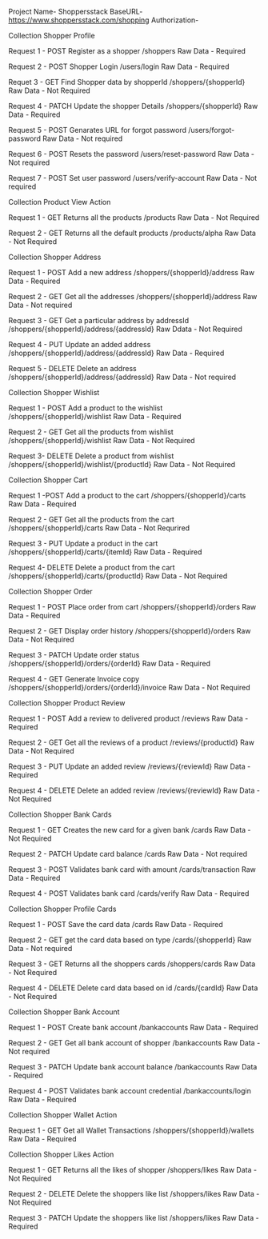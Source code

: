 Project Name- Shoppersstack
BaseURL- https://www.shoppersstack.com/shopping
Authorization-

Collection Shopper Profile

Request 1 - POST Register as a shopper /shoppers
  Raw Data - Required

  
Request 2 - POST Shopper Login /users/login
  Raw Data - Required

Requet 3 - GET Find Shopper data by shopperId /shoppers/{shopperId}
  Raw Data - Not Required
  
Request 4 -  PATCH Update the shopper Details /shoppers/{shopperId}
  Raw Data - Required

Request 5 - POST Genarates URL for forgot password /users/forgot-password
   Raw Data - Not required
     
Request 6 - POST Resets the password /users/reset-password
  Raw Data - Not required
  
Request 7 - POST Set user password /users/verify-account
  Raw Data - Not required

Collection Product View Action

Request 1 - GET Returns all the products /products
  Raw Data - Not Required

Request 2 - GET Returns all the default products /products/alpha
  Raw Data - Not Required

Collection Shopper Address

Request 1 - POST Add a new address /shoppers/{shopperId}/address
   Raw Data - Required
  
Request 2 - GET Get all the addresses /shoppers/{shopperId}/address
  Raw Data - Not required
   
Request 3 - GET Get a particular address by addressId /shoppers/{shopperId}/address/{addressId}
  Raw Ddata - Not Required
  
Request 4 - PUT Update an added address /shoppers/{shopperId}/address/{addressId}
  Raw Data - Required
  
Request 5 - DELETE Delete an address /shoppers/{shopperId}/address/{addressId}
  Raw Data - Not required

Collection Shopper Wishlist

Request 1 - POST Add a product to the wishlist /shoppers/{shopperId}/wishlist
  Raw Data - Required
  
Request 2 -  GET Get all the products from wishlist /shoppers/{shopperId}/wishlist
  Raw Data - Not Required

Request 3- DELETE Delete a product from wishlist /shoppers/{shopperId}/wishlist/{productId}
  Raw Data - Not Required
  
Collection Shopper Cart

Request 1 -POST Add a product to the cart /shoppers/{shopperId}/carts
Raw Data - Required

Request 2 -  GET Get all the products from the cart /shoppers/{shopperId}/carts
  Raw Data - Not Requrired

Request 3 - PUT Update a product in the cart /shoppers/{shopperId}/carts/{itemId}
  Raw Data - Required
  
Request 4- DELETE Delete a product from the cart /shoppers/{shopperId}/carts/{productId}
  Raw Data - Not Required

Collection Shopper Order

Request 1 - POST Place order from cart /shoppers/{shopperId}/orders
  Raw Data - Required
  
Request 2 - GET Display order history /shoppers/{shopperId}/orders
  Raw Data - Not Required

Request 3 - PATCH Update order status /shoppers/{shopperId}/orders/{orderId}
  Raw Data - Required
  
Request 4 - GET Generate Invoice copy /shoppers/{shopperId}/orders/{orderId}/invoice
  Raw Data - Not Required
  
Collection Shopper Product Review

Request 1 - POST Add a review to delivered product /reviews
  Raw Data - Required

Request 2 - GET Get all the reviews of a product  /reviews/{productId}
  Raw Data - Not Required

Request 3 - PUT Update an added review /reviews/{reviewId}
  Raw Data - Required
  
Request 4 - DELETE Delete an added review /reviews/{reviewId}
  Raw Data - Not Required
  
Collection Shopper Bank Cards

Request 1 - GET Creates the new card for a given bank /cards
  Raw Data - Not Required
  
Request 2 - PATCH Update card balance /cards
  Raw Data - Not required
  
Request 3 - POST Validates bank card with amount /cards/transaction
 Raw Data - Required
 
Request 4 - POST Validates bank card /cards/verify
  Raw Data - Required
  
Collection Shopper Profile Cards

Request 1 - POST Save the card data /cards
  Raw Data - Required

Request 2 - GET get the card data based on type /cards/{shopperId}
  Raw Data - Not required

Request 3 - GET Returns all the shoppers cards /shoppers/cards
  Raw Data - Not Required

Request 4 - DELETE Delete card data based on id /cards/{cardId}
  Raw Data - Not Required
  
Collection Shopper Bank Account

Request 1 - POST Create bank account /bankaccounts
Raw Data - Required

Request 2 - GET Get all bank account of shopper /bankaccounts
  Raw Data - Not required

Request 3 - PATCH Update bank account balance /bankaccounts
  Raw Data - Required
  
Request 4 - POST Validates bank account credential /bankaccounts/login
 Raw Data - Required

Collection Shopper Wallet Action

Request 1 - GET Get all Wallet Transactions /shoppers/{shopperId}/wallets
  Raw Data - Required

Collection Shopper Likes Action

Request 1 - GET Returns all the likes of shopper /shoppers/likes
  Raw Data - Not Required
  
Request 2 - DELETE Delete the shoppers like list /shoppers/likes
  Raw Data - Not Required
  
Request 3 - PATCH Update the shoppers like list /shoppers/likes
  Raw Data - Required
